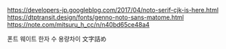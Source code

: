 https://developers-jp.googleblog.com/2017/04/noto-serif-cjk-is-here.html
https://dtptransit.design/fonts/genno-noto-sans-matome.html
https://note.com/mitsuru_h_cc/n/n40bd65ce48a4

폰트 웨이트
한자 수
용량차이
文字詰め